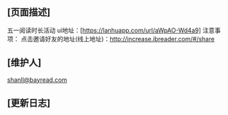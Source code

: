 ## [页面描述]
五一阅读时长活动
ui地址：[https://lanhuapp.com/url/aWpAO-Wd4a9]
注意事项：
点击邀请好友的地址(线上地址)：http://increase.ibreader.com/#/share
## [维护人]
shanll@bayread.com
## [更新日志]
